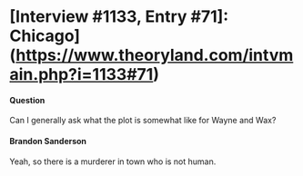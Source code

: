 # [Interview #1133, Entry #71]: Chicago](https://www.theoryland.com/intvmain.php?i=1133#71)

#### Question

Can I generally ask what the plot is somewhat like for Wayne and Wax?

#### Brandon Sanderson

Yeah, so there is a murderer in town who is not human.

